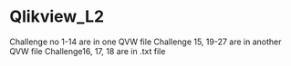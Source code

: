 # Qlikview_L2
Challenge no 1-14 are in one QVW file
Challenge 15, 19-27 are in another QVW file
Challenge16, 17, 18 are in .txt file
